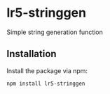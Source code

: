 # lr5-stringgen
Simple string generation function
## Installation
Install the package via npm:
```bash
npm install lr5-stringgen